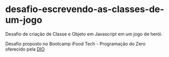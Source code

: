 # desafio-escrevendo-as-classes-de-um-jogo

Desafio de criação de Classe e Objeto em Javascript em um jogo de herói.

Desafio proposto no Bootcamp iFood Tech - Programação do Zero oferecido pela [DIO](https://www.dio.me/)
